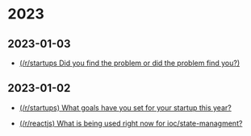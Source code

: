 
# 2023

## 2023-01-03

* [(/r/startups Did you find the problem or did the problem find you?)](https://old.reddit.com/r/startups/comments/zy8ny9/hey_founders_i_have_a_question_for_you_all_did/)

## 2023-01-02

* [(/r/startups) What goals have you set for your startup this year?](https://old.reddit.com/r/startups/comments/100rg2f/what_goals_have_you_set_for_your_startup_this_year/)

* [(/r/reactjs) What is being used right now for ioc/state-managment? ](https://old.reddit.com/r/reactjs/comments/101mifi/what_is_being_used_right_now_for_iocstatemanagment/)

